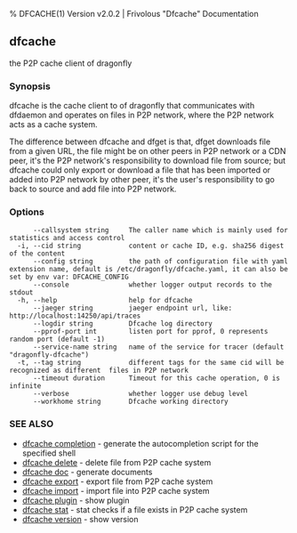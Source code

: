 % DFCACHE(1) Version v2.0.2 | Frivolous "Dfcache" Documentation

## dfcache

the P2P cache client of dragonfly

### Synopsis


dfcache is the cache client to of dragonfly that communicates with dfdaemon and operates
on files in P2P network, where the P2P network acts as a cache system.

The difference between dfcache and dfget is that, dfget downloads file from a given URL,
the file might be on other peers in P2P network or a CDN peer, it's the P2P network's
responsibility to download file from source; but dfcache could only export or download a
file that has been imported or added into P2P network by other peer, it's the user's
responsibility to go back to source and add file into P2P network.


### Options

```
      --callsystem string     The caller name which is mainly used for statistics and access control
  -i, --cid string            content or cache ID, e.g. sha256 digest of the content
      --config string         the path of configuration file with yaml extension name, default is /etc/dragonfly/dfcache.yaml, it can also be set by env var: DFCACHE_CONFIG
      --console               whether logger output records to the stdout
  -h, --help                  help for dfcache
      --jaeger string         jaeger endpoint url, like: http://localhost:14250/api/traces
      --logdir string         Dfcache log directory
      --pprof-port int        listen port for pprof, 0 represents random port (default -1)
      --service-name string   name of the service for tracer (default "dragonfly-dfcache")
  -t, --tag string            different tags for the same cid will be recognized as different  files in P2P network
      --timeout duration      Timeout for this cache operation, 0 is infinite
      --verbose               whether logger use debug level
      --workhome string       Dfcache working directory
```

### SEE ALSO

* [dfcache completion](dfcache_completion.md)	 - generate the autocompletion script for the specified shell
* [dfcache delete](dfcache_delete.md)	 - delete file from P2P cache system
* [dfcache doc](dfcache_doc.md)	 - generate documents
* [dfcache export](dfcache_export.md)	 - export file from P2P cache system
* [dfcache import](dfcache_import.md)	 - import file into P2P cache system
* [dfcache plugin](dfcache_plugin.md)	 - show plugin
* [dfcache stat](dfcache_stat.md)	 - stat checks if a file exists in P2P cache system
* [dfcache version](dfcache_version.md)	 - show version

